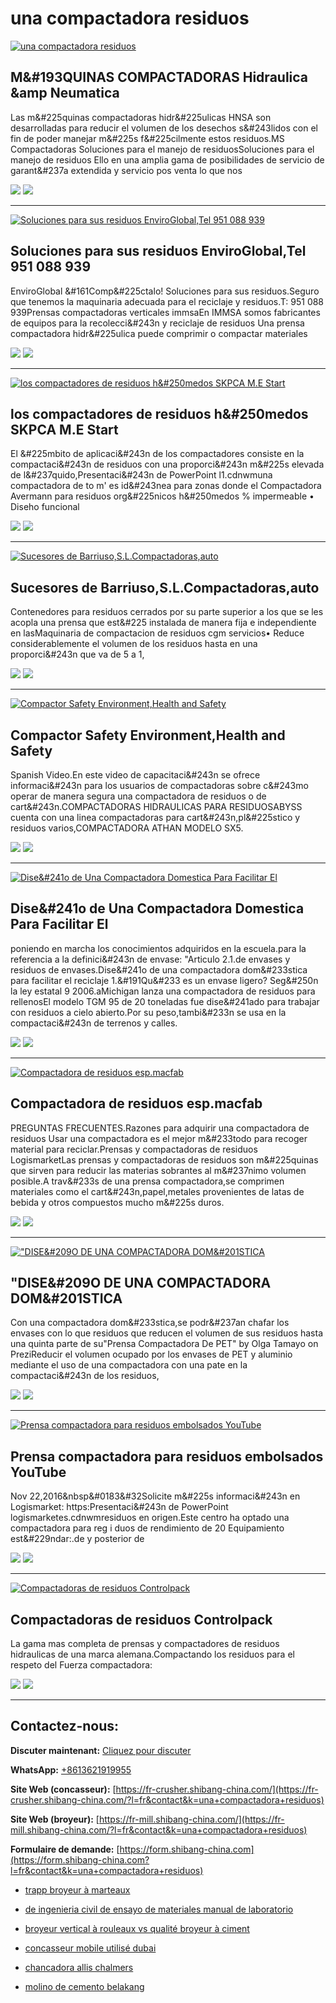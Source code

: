 # una compactadora residuos

<a href="https://swt.shibang-china.com/?l=fr&img&k=una+compactadora+residuos" target="_blank">![una compactadora residuos](http://static.shibang-china.com/all-800x300/1361.jpg)</a>

## M&#193QUINAS COMPACTADORAS Hidraulica &amp Neumatica
Las m&#225quinas compactadoras hidr&#225ulicas HNSA son desarrolladas para reducir el volumen de los desechos s&#243lidos con el fin de poder manejar m&#225s f&#225cilmente estos residuos.MS Compactadoras Soluciones para el manejo de residuosSoluciones para el manejo de residuos Ello en una amplia gama de posibilidades de servicio de garant&#237a extendida y servicio pos venta lo que nos


<a href="https://whatsapp.shibangsoft.com/WhatsApp.php" target="_blank" title="WhatsApp">![](http://static.shibang-china.com/icon/whatsapp.png)</a> <a href="https://swt.shibang-china.com/?l=fr&icon&k=una+compactadora+residuos" target="_blank">![](http://static.shibang-china.com/icon/chat-fr.png)</a>

---

<a href="https://swt.shibang-china.com/?l=fr&img&k=una+compactadora+residuos" target="_blank">![Soluciones para sus residuos EnviroGlobal,Tel 951 088 939](http://static.shibang-china.com/all-800x300/128.jpg)</a>

## Soluciones para sus residuos EnviroGlobal,Tel 951 088 939
EnviroGlobal &#161Comp&#225ctalo! Soluciones para sus residuos.Seguro que tenemos la maquinaria adecuada para el reciclaje y residuos.T: 951 088 939Prensas compactadoras verticales immsaEn IMMSA somos fabricantes de equipos para la recolecci&#243n y reciclaje de residuos Una prensa compactadora hidr&#225ulica puede comprimir o compactar materiales


<a href="https://whatsapp.shibangsoft.com/WhatsApp.php" target="_blank" title="WhatsApp">![](http://static.shibang-china.com/icon/whatsapp.png)</a> <a href="https://swt.shibang-china.com/?l=fr&icon&k=una+compactadora+residuos" target="_blank">![](http://static.shibang-china.com/icon/chat-fr.png)</a>

---

<a href="https://swt.shibang-china.com/?l=fr&img&k=una+compactadora+residuos" target="_blank">![los compactadores de residuos h&#250medos SKPCA M.E Start](http://static.shibang-china.com/all-800x300/51.jpg)</a>

## los compactadores de residuos h&#250medos SKPCA M.E Start
El &#225mbito de aplicaci&#243n de los compactadores consiste en la compactaci&#243n de residuos con una proporci&#243n m&#225s elevada de l&#237quido,Presentaci&#243n de PowerPoint l1.cdnwmuna compactadora de to m' es id&#243nea para zonas donde el Compactadora Avermann para residuos org&#225nicos h&#250medos % impermeable • Diseho funcional


<a href="https://whatsapp.shibangsoft.com/WhatsApp.php" target="_blank" title="WhatsApp">![](http://static.shibang-china.com/icon/whatsapp.png)</a> <a href="https://swt.shibang-china.com/?l=fr&icon&k=una+compactadora+residuos" target="_blank">![](http://static.shibang-china.com/icon/chat-fr.png)</a>

---

<a href="https://swt.shibang-china.com/?l=fr&img&k=una+compactadora+residuos" target="_blank">![Sucesores de Barriuso,S.L.Compactadoras,auto](http://static.shibang-china.com/all-800x300/168.jpg)</a>

## Sucesores de Barriuso,S.L.Compactadoras,auto
Contenedores para residuos cerrados por su parte superior a los que se les acopla una prensa que est&#225 instalada de manera fija e independiente en lasMaquinaria de compactacion de residuos cgm servicios• Reduce considerablemente el volumen de los residuos hasta en una proporci&#243n que va de 5 a 1,


<a href="https://whatsapp.shibangsoft.com/WhatsApp.php" target="_blank" title="WhatsApp">![](http://static.shibang-china.com/icon/whatsapp.png)</a> <a href="https://swt.shibang-china.com/?l=fr&icon&k=una+compactadora+residuos" target="_blank">![](http://static.shibang-china.com/icon/chat-fr.png)</a>

---

<a href="https://swt.shibang-china.com/?l=fr&img&k=una+compactadora+residuos" target="_blank">![Compactor Safety Environment,Health and Safety](http://static.shibang-china.com/all-800x300/1218.jpg)</a>

## Compactor Safety Environment,Health and Safety
Spanish Video.En este video de capacitaci&#243n se ofrece informaci&#243n para los usuarios de compactadoras sobre c&#243mo operar de manera segura una compactadora de residuos o de cart&#243n.COMPACTADORAS HIDRAULICAS PARA RESIDUOSABYSS cuenta con una linea compactadoras para cart&#243n,pl&#225stico y residuos varios,COMPACTADORA ATHAN MODELO SX5.


<a href="https://whatsapp.shibangsoft.com/WhatsApp.php" target="_blank" title="WhatsApp">![](http://static.shibang-china.com/icon/whatsapp.png)</a> <a href="https://swt.shibang-china.com/?l=fr&icon&k=una+compactadora+residuos" target="_blank">![](http://static.shibang-china.com/icon/chat-fr.png)</a>

---

<a href="https://swt.shibang-china.com/?l=fr&img&k=una+compactadora+residuos" target="_blank">![Dise&#241o de Una Compactadora Domestica Para Facilitar El](http://static.shibang-china.com/all-800x300/263.jpg)</a>

## Dise&#241o de Una Compactadora Domestica Para Facilitar El
poniendo en marcha los conocimientos adquiridos en la escuela.para la referencia a la definici&#243n de envase: "Articulo 2.1.de envases y residuos de envases.Dise&#241o de una compactadora dom&#233stica para facilitar el reciclaje 1.&#191Qu&#233 es un envase ligero? Seg&#250n la ley estatal 9 2006.aMichigan lanza una compactadora de residuos para rellenosEl modelo TGM 95 de 20 toneladas fue dise&#241ado para trabajar con residuos a cielo abierto.Por su peso,tambi&#233n se usa en la compactaci&#243n de terrenos y calles.


<a href="https://whatsapp.shibangsoft.com/WhatsApp.php" target="_blank" title="WhatsApp">![](http://static.shibang-china.com/icon/whatsapp.png)</a> <a href="https://swt.shibang-china.com/?l=fr&icon&k=una+compactadora+residuos" target="_blank">![](http://static.shibang-china.com/icon/chat-fr.png)</a>

---

<a href="https://swt.shibang-china.com/?l=fr&img&k=una+compactadora+residuos" target="_blank">![Compactadora de residuos esp.macfab](http://static.shibang-china.com/all-800x300/364.jpg)</a>

## Compactadora de residuos esp.macfab
PREGUNTAS FRECUENTES.Razones para adquirir una compactadora de residuos Usar una compactadora es el mejor m&#233todo para recoger material para reciclar.Prensas y compactadoras de residuos LogismarketLas prensas y compactadoras de residuos son m&#225quinas que sirven para reducir las materias sobrantes al m&#237nimo volumen posible.A trav&#233s de una prensa compactadora,se comprimen materiales como el cart&#243n,papel,metales provenientes de latas de bebida y otros compuestos mucho m&#225s duros.


<a href="https://whatsapp.shibangsoft.com/WhatsApp.php" target="_blank" title="WhatsApp">![](http://static.shibang-china.com/icon/whatsapp.png)</a> <a href="https://swt.shibang-china.com/?l=fr&icon&k=una+compactadora+residuos" target="_blank">![](http://static.shibang-china.com/icon/chat-fr.png)</a>

---

<a href="https://swt.shibang-china.com/?l=fr&img&k=una+compactadora+residuos" target="_blank">!["DISE&#209O DE UNA COMPACTADORA DOM&#201STICA](http://static.shibang-china.com/all-800x300/520.jpg)</a>

## "DISE&#209O DE UNA COMPACTADORA DOM&#201STICA
Con una compactadora dom&#233stica,se podr&#237an chafar los envases con lo que residuos que reducen el volumen de sus residuos hasta una quinta parte de su"Prensa Compactadora De PET" by Olga Tamayo on PreziReducir el volumen ocupado por los envases de PET y aluminio mediante el uso de una compactadora con una pate en la compactaci&#243n de los residuos,


<a href="https://whatsapp.shibangsoft.com/WhatsApp.php" target="_blank" title="WhatsApp">![](http://static.shibang-china.com/icon/whatsapp.png)</a> <a href="https://swt.shibang-china.com/?l=fr&icon&k=una+compactadora+residuos" target="_blank">![](http://static.shibang-china.com/icon/chat-fr.png)</a>

---

<a href="https://swt.shibang-china.com/?l=fr&img&k=una+compactadora+residuos" target="_blank">![Prensa compactadora para residuos embolsados YouTube](http://static.shibang-china.com/all-800x300/972.jpg)</a>

## Prensa compactadora para residuos embolsados YouTube
Nov 22,2016&nbsp&#0183&#32Solicite m&#225s informaci&#243n en Logismarket: https:Presentaci&#243n de PowerPoint logismarketes.cdnwmresiduos en origen.Este centro ha optado una compactadora para reg i duos de rendimiento de 20 Equipamiento est&#229ndar:.de y posterior de


<a href="https://whatsapp.shibangsoft.com/WhatsApp.php" target="_blank" title="WhatsApp">![](http://static.shibang-china.com/icon/whatsapp.png)</a> <a href="https://swt.shibang-china.com/?l=fr&icon&k=una+compactadora+residuos" target="_blank">![](http://static.shibang-china.com/icon/chat-fr.png)</a>

---

<a href="https://swt.shibang-china.com/?l=fr&img&k=una+compactadora+residuos" target="_blank">![Compactadoras de residuos Controlpack](http://static.shibang-china.com/all-800x300/513.jpg)</a>

## Compactadoras de residuos Controlpack
La gama mas completa de prensas y compactadores de residuos hidraulicas de una marca alemana.Compactando los residuos para el respeto del Fuerza compactadora:

<a href="https://whatsapp.shibangsoft.com/WhatsApp.php" target="_blank" title="WhatsApp">![](http://static.shibang-china.com/icon/whatsapp.png)</a> <a href="https://swt.shibang-china.com/?l=fr&icon&k=una+compactadora+residuos" target="_blank">![](http://static.shibang-china.com/icon/chat-fr.png)</a>

---
## Contactez-nous:

**Discuter maintenant:** [Cliquez pour discuter](https://swt.shibang-china.com?l=fr&contact&k=una+compactadora+residuos)

**WhatsApp:**  [+8613621919955](https://whatsapp.shibangsoft.com/WhatsApp.php)

**Site Web (concasseur):** [https://fr-crusher.shibang-china.com/](https://fr-crusher.shibang-china.com/?l=fr&contact&k=una+compactadora+residuos)

**Site Web (broyeur):** [https://fr-mill.shibang-china.com/](https://fr-mill.shibang-china.com/?l=fr&contact&k=una+compactadora+residuos)

**Formulaire de demande:** [https://form.shibang-china.com](https://form.shibang-china.com?l=fr&contact&k=una+compactadora+residuos)

* [trapp broyeur à marteaux](../61/trapp%20broyeur%20%C3%A0%20marteaux.md)

* [de ingenieria civil de ensayo de materiales manual de laboratorio](../63/de%20ingenieria%20civil%20de%20ensayo%20de%20materiales%20manual%20de%20laboratorio.md)

* [broyeur vertical à rouleaux vs qualité broyeur à ciment](../62/broyeur%20vertical%20%C3%A0%20rouleaux%20vs%20qualit%C3%A9%20broyeur%20%C3%A0%20ciment.md)

* [concasseur mobile utilisé dubai](../61/concasseur%20mobile%20utilis%C3%A9%20dubai.md)

* [chancadora allis chalmers](../62/chancadora%20allis%20chalmers.md)

* [molino de cemento belakang](../63/molino%20de%20cemento%20belakang.md)